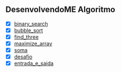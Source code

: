 ## DesenvolvendoME Algoritmo

* [x] [binary_search](https://github.com/OsirisMariano/algoritmo/blob/main/binary_search.rb)
* [x] [bubble_sort](https://github.com/OsirisMariano/algoritmo/blob/main/bubble_sort.rb)
* [x] [find_three](https://github.com/OsirisMariano/algoritmo/blob/main/find_three.rb)
* [x] [maximize_array](https://github.com/OsirisMariano/algoritmo/blob/main/maximize_array.rb)
* [x] [soma](https://github.com/OsirisMariano/algoritmo/blob/main/soma.rb)
* [x] [desafio](https://github.com/OsirisMariano/algoritmo/blob/main/desafio.rb)
* [x] [entrada_e_saida](https://github.com/OsirisMariano/algoritmo/blob/main/entrada_e_saida.rb)